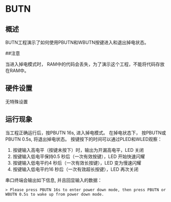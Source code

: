 # BUTN
## 概述

BUTN工程演示了如何使用PBUTN和WBUTN按键进入和退出掉电状态。

##注意

当进入掉电模式时， RAM中的代码会丢失，为了演示这个工程，不能将代码存放在RAM中。

## 硬件设置

无特殊设置

## 运行现象

当工程正确运行后，按PBUTN 16s, 进入掉电模式。 在掉电状态下， 按PBUTN或PBUTN 0.5s, 将退出掉电状态。
按键按下的时间可以通过PLED和WLED观察：
1. 按键输入高电平（按键未按下）时，输出为开漏高电平，LED 关闭
2. 按键输入低电平保持0.5 秒后（一次有效按键），LED 开始快速闪耀
3. 按键输入低电平约4 秒后（一次有效长按键），LED 变为慢速闪耀
4. 按键输入低电平约16 秒后（一次有效超长按键），LED 再次关闭

串口终端会输出如下信息, 并且回显输入的数据：
```
> Please press PBUTN 16s to enter power down mode, then press PBUTN or WBUTN 0.5s to wake up from power down mode.
```
